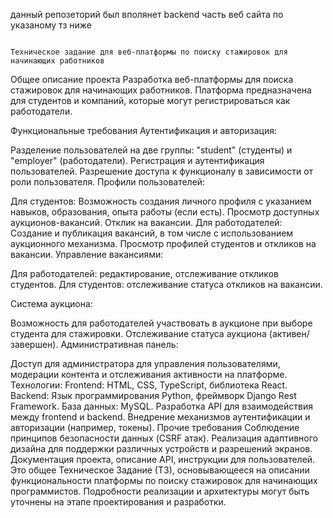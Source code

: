 данный репозеторий был вполянет backend часть веб сайта по указаному  тз ниже

                                                                    Техническое задание для веб-платформы по поиску стажировок для начинающих работников
Общее описание проекта
Разработка веб-платформы для поиска стажировок для начинающих работников. Платформа предназначена для студентов и компаний, которые могут регистрироваться как работодатели.

Функциональные требования
Аутентификация и авторизация:

Разделение пользователей на две группы: "student" (студенты) и "employer" (работодатели).
Регистрация и аутентификация пользователей.
Разрешение доступа к функционалу в зависимости от роли пользователя.
Профили пользователей:

Для студентов:
Возможность создания личного профиля с указанием навыков, образования, опыта работы (если есть).
Просмотр доступных аукционов-вакансий.
Отклик на вакансии.
Для работодателей:
Создание и публикация вакансий, в том числе с использованием аукционного механизма.
Просмотр профилей студентов и откликов на вакансии.
Управление вакансиями:

Для работодателей: редактирование, отслеживание откликов студентов.
Для студентов: отслеживание статуса откликов на вакансии.

Система аукциона:

Возможность для работодателей участвовать в аукционе при выборе студента для стажировки.
Отслеживание статуса аукциона (активен/завершен).
Административная панель:

Доступ для администратора для управления пользователями, модерации контента и отслеживания активности на платформе.
Технологии:
Frontend: HTML, CSS, TypeScript, библиотека React.
Backend: Язык программирования Python, фреймворк Django Rest Framework.
База данных: MySQL.
Разработка API для взаимодействия между frontend и backend.
Внедрение механизмов аутентификации и авторизации (например, токены).
Прочие требования
Соблюдение принципов безопасности данных (CSRF атак).
Реализация адаптивного дизайна для поддержки различных устройств и разрешений экранов.
Документация проекта, описание API, инструкции для пользователей.
Это общее Техническое Задание (ТЗ), основывающееся на описании функциональности платформы по поиску стажировок для начинающих программистов. Подробности реализации и архитектуры могут быть уточнены на этапе проектирования и разработки.
